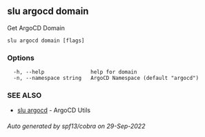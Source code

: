 ## slu argocd domain

Get ArgoCD Domain

```
slu argocd domain [flags]
```

### Options

```
  -h, --help               help for domain
  -n, --namespace string   ArgoCD Namespace (default "argocd")
```

### SEE ALSO

* [slu argocd](slu_argocd.md)	 - ArgoCD Utils

###### Auto generated by spf13/cobra on 29-Sep-2022
